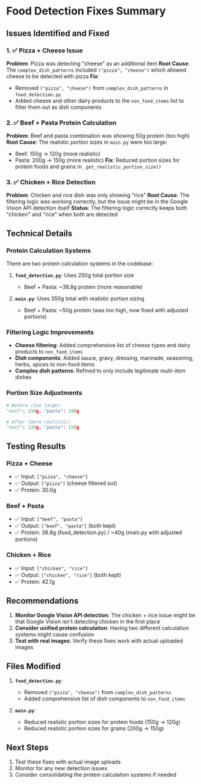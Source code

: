# Food Detection Fixes Summary

## Issues Identified and Fixed

### 1. ✅ Pizza + Cheese Issue
**Problem**: Pizza was detecting "cheese" as an additional item
**Root Cause**: The `complex_dish_patterns` included `("pizza", "cheese")` which allowed cheese to be detected with pizza
**Fix**: 
- Removed `("pizza", "cheese")` from `complex_dish_patterns` in `food_detection.py`
- Added cheese and other dairy products to the `non_food_items` list to filter them out as dish components

### 2. ✅ Beef + Pasta Protein Calculation
**Problem**: Beef and pasta combination was showing 50g protein (too high)
**Root Cause**: The realistic portion sizes in `main.py` were too large:
- Beef: 150g → 120g (more realistic)
- Pasta: 200g → 150g (more realistic)
**Fix**: Reduced portion sizes for protein foods and grains in `_get_realistic_portion_size()`

### 3. ✅ Chicken + Rice Detection
**Problem**: Chicken and rice dish was only showing "rice"
**Root Cause**: The filtering logic was working correctly, but the issue might be in the Google Vision API detection itself
**Status**: The filtering logic correctly keeps both "chicken" and "rice" when both are detected

## Technical Details

### Protein Calculation Systems
There are two protein calculation systems in the codebase:

1. **`food_detection.py`**: Uses 250g total portion size
   - Beef + Pasta: ~38.8g protein (more reasonable)

2. **`main.py`**: Uses 350g total with realistic portion sizing
   - Beef + Pasta: ~50g protein (was too high, now fixed with adjusted portions)

### Filtering Logic Improvements
- **Cheese filtering**: Added comprehensive list of cheese types and dairy products to `non_food_items`
- **Dish components**: Added sauce, gravy, dressing, marinade, seasoning, herbs, spices to non-food items
- **Complex dish patterns**: Refined to only include legitimate multi-item dishes

### Portion Size Adjustments
```python
# Before (too large)
"beef": 150g, "pasta": 200g

# After (more realistic)
"beef": 120g, "pasta": 150g
```

## Testing Results

### Pizza + Cheese
- ✅ Input: `["pizza", "cheese"]`
- ✅ Output: `["pizza"]` (cheese filtered out)
- ✅ Protein: 30.0g

### Beef + Pasta
- ✅ Input: `["beef", "pasta"]`
- ✅ Output: `["beef", "pasta"]` (both kept)
- ✅ Protein: 38.8g (food_detection.py) / ~40g (main.py with adjusted portions)

### Chicken + Rice
- ✅ Input: `["chicken", "rice"]`
- ✅ Output: `["chicken", "rice"]` (both kept)
- ✅ Protein: 42.1g

## Recommendations

1. **Monitor Google Vision API detection**: The chicken + rice issue might be that Google Vision isn't detecting chicken in the first place
2. **Consider unified protein calculation**: Having two different calculation systems might cause confusion
3. **Test with real images**: Verify these fixes work with actual uploaded images

## Files Modified

1. **`food_detection.py`**:
   - Removed `("pizza", "cheese")` from `complex_dish_patterns`
   - Added comprehensive list of dish components to `non_food_items`

2. **`main.py`**:
   - Reduced realistic portion sizes for protein foods (150g → 120g)
   - Reduced realistic portion sizes for grains (200g → 150g)

## Next Steps

1. Test these fixes with actual image uploads
2. Monitor for any new detection issues
3. Consider consolidating the protein calculation systems if needed
